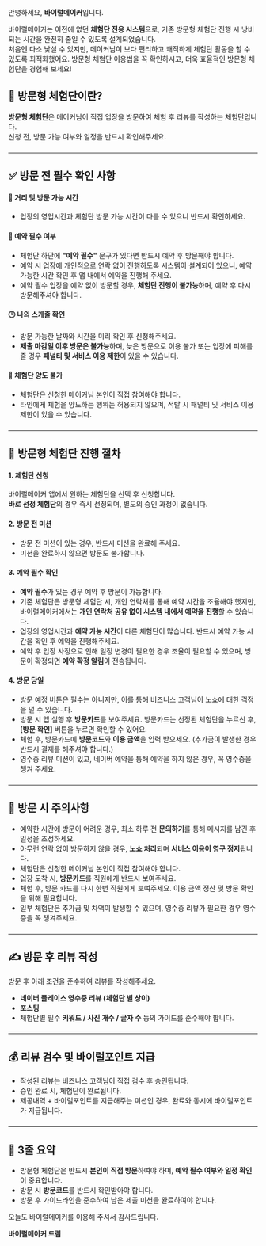 안녕하세요, **바이럴메이커**입니다.  

바이럴메이커는 이전에 없던 **체험단 전용 시스템**으로, 기존 방문형 체험단 진행 시 낭비되는 시간을 완전히 줄일 수 있도록 설계되었습니다.  
처음엔 다소 낯설 수 있지만, 메이커님이 보다 편리하고 쾌적하게 체험단 활동을 할 수 있도록 최적화했어요.
방문형 체험단 이용법을 꼭 확인하시고, 더욱 효율적인 방문형 체험단을 경험해 보세요!




## 🤔 방문형 체험단이란?
**방문형 체험단**은 메이커님이 직접 업장을 방문하여 체험 후 리뷰를 작성하는 체험단입니다.  
신청 전, 방문 가능 여부와 일정을 반드시 확인해주세요.

###
---
###


## ✅ 방문 전 필수 확인 사항

#### 📍 거리 및 방문 가능 시간
- 업장의 영업시간과 체험단 방문 가능 시간이 다를 수 있으니 반드시 확인하세요.

#### 📅 예약 필수 여부
- 체험단 하단에 **"예약 필수"** 문구가 있다면 반드시 예약 후 방문해야 합니다.
- 예약 시 업장에 개인적으로 연락 없이 진행하도록 시스템이 설계되어 있으니, 예약 가능한 시간 확인 후 앱 내에서 예약을 진행해 주세요.
- 예약 필수 업장을 예약 없이 방문할 경우, **체험단 진행이 불가능**하며, 예약 후 다시 방문해주셔야 합니다.

#### 🕒 나의 스케줄 확인
- 방문 가능한 날짜와 시간을 미리 확인 후 신청해주세요.
- **제출 마감일 이후 방문은 불가능**하며, 늦은 방문으로 이용 불가 또는 업장에 피해를 줄 경우 **패널티 및 서비스 이용 제한**이 있을 수 있습니다.

#### 🚫 체험단 양도 불가
- 체험단은 신청한 메이커님 본인이 직접 참여해야 합니다.  
- 타인에게 체험을 양도하는 행위는 허용되지 않으며, 적발 시 패널티 및 서비스 이용 제한이 있을 수 있습니다.
###
---
###

## 🚀 방문형 체험단 진행 절차

#### 1. 체험단 신청
바이럴메이커 앱에서 원하는 체험단을 선택 후 신청합니다.  
**바로 선정 체험단**의 경우 즉시 선정되며, 별도의 승인 과정이 없습니다.

#### 2. 방문 전 미션
- 방문 전 미션이 있는 경우, 반드시 미션을 완료해 주세요.
- 미션을 완료하지 않으면 방문도 불가합니다.

#### 3. 예약 필수 확인
- **예약 필수**가 있는 경우 예약 후 방문이 가능합니다.
- 기존 체험단은 방문형 체험단 시, 개인 연락처를 통해 예약 시간을 조율해야 했지만, 바이럴메이커에서는 **개인 연락처 공유 없이 시스템 내에서 예약을 진행**할 수 있습니다.
- 업장의 영업시간과 **예약 가능 시간**이 다른 체험단이 많습니다. 반드시 예약 가능 시간을 확인 후 예약을 진행해주세요.  
- 예약 후 업장 사정으로 인해 일정 변경이 필요한 경우 조율이 필요할 수 있으며, 방문이 확정되면 **예약 확정 알림**이 전송됩니다.  

#### 4. 방문 당일  
- 방문 예정 버튼은 필수는 아니지만, 이를 통해 비즈니스 고객님이 노쇼에 대한 걱정을 덜 수 있습니다.  
- 방문 시 앱 실행 후 **방문카드**를 보여주세요. 방문카드는 선정된 체험단을 누르신 후, **[방문 확인]** 버튼을 누르면 확인할 수 있어요.
- 체험 후, 방문카드에 **방문코드**와 **이용 금액**을 입력 받으세요. (추가금이 발생한 경우 반드시 결제를 해주셔야 합니다.)
- 영수증 리뷰 미션이 있고, 네이버 예약을 통해 예약을 하지 않은 경우, 꼭 영수증을 챙겨 주세요.

###
---
###

## 🚨 방문 시 주의사항
- 예약한 시간에 방문이 어려운 경우, 최소 하루 전 **문의하기**를 통해 메시지를 남긴 후 일정을 조정하세요.
- 아무런 연락 없이 방문하지 않을 경우, **노쇼 처리**되며 **서비스 이용이 영구 정지**됩니다.
- 체험단은 신청한 메이커님 본인이 직접 참여해야 합니다.  
- 업장 도착 시, **방문카드**를 직원에게 반드시 보여주세요.
- 체험 후, 방문 카드를 다시 한번 직원에게 보여주세요. 이용 금액 정산 및 방문 확인을 위해 필요합니다.
- 일부 체험단은 추가금 및 차액이 발생할 수 있으며, 영수증 리뷰가 필요한 경우 영수증을 꼭 챙겨주세요.

###
---
###

## ✍ 방문 후 리뷰 작성
방문 후 아래 조건을 준수하여 리뷰를 작성해주세요.
- **네이버 플레이스 영수증 리뷰 (체험단 별 상이)**  
- **포스팅**  
- 체험단별 필수 **키워드 / 사진 개수 / 글자 수** 등의 가이드를 준수해야 합니다.

###
---
###

## 💰 리뷰 검수 및 바이럴포인트 지급
- 작성된 리뷰는 비즈니스 고객님이 직접 검수 후 승인됩니다.
- 승인 완료 시, 체험단이 완료됩니다.
- 제공내역 + 바이럴포인트를 지급해주는 미션인 경우, 완료와 동시에 바이럴포인트가 지급됩니다.

###
---
###

## 📌 3줄 요약
- 방문형 체험단은 반드시 **본인이 직접 방문**하여야 하며, **예약 필수 여부와 일정 확인**이 중요합니다. 
- 방문 시 **방문코드**를 반드시 확인받아야 합니다.  
- 방문 후 가이드라인을 준수하여 남은 제출 미션을 완료하여야 합니다.

오늘도 바이럴메이커를 이용해 주셔서 감사드립니다.


**바이럴메이커 드림**
